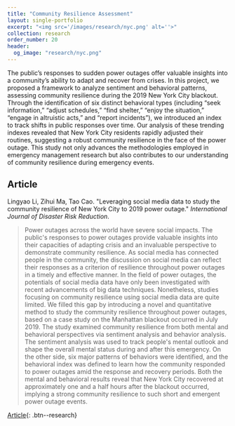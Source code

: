 ```yaml
---
title: "Community Resilience Assessment"
layout: single-portfolio
excerpt: "<img src='/images/research/nyc.png' alt=''>"
collection: research
order_number: 20
header: 
  og_image: "research/nyc.png"
---
```


The public’s responses to sudden power outages offer valuable insights into a community’s ability to adapt and recover from crises. In this project, we proposed a framework to analyze sentiment and behavioral patterns, assessing community resilience during the 2019 New York City blackout. Through the identification of six distinct behavioral types (including “seek information,” “adjust schedules,” “find shelter,” “enjoy the situation,” “engage in altruistic acts,” and “report incidents”), we introduced an index to track shifts in public responses over time. Our analysis of these trending indexes revealed that New York City residents rapidly adjusted their routines, suggesting a robust community resilience in the face of the power outage. This study not only advances the methodologies employed in emergency management research but also contributes to our understanding of community resilience during emergency events. 

## Article

Lingyao Li, Zihui Ma, Tao Cao. "Leveraging social media data to study the community resilience of New York City to 2019 power outage." *International Journal of Disaster Risk Reduction*.

> Power outages across the world have severe social impacts. The public's responses to power outages provide valuable insights into their capacities of adapting crisis and an invaluable perspective to demonstrate community resilience. As social media has connected people in the community, the discussion on social media can reflect their responses as a criterion of resilience throughout power outages in a timely and effective manner. In the field of power outages, the potentials of social media data have only been investigated with recent advancements of big data techniques. Nonetheless, studies focusing on community resilience using social media data are quite limited. We filled this gap by introducing a novel and quantitative method to study the community resilience throughout power outages, based on a case study on the Manhattan blackout occurred in July 2019. The study examined community resilience from both mental and behavioral perspectives via sentiment analysis and behavior analysis. The sentiment analysis was used to track people's mental outlook and shape the overall mental status during and after this emergency. On the other side, six major patterns of behaviors were identified, and the behavioral index was defined to learn how the community responded to power outages amid the response and recovery periods. Both the mental and behavioral results reveal that New York City recovered at approximately one and a half hours after the blackout occurred, implying a strong community resilience to such short and emergent power outage events.

[Article](https://doi.org/10.1016/j.ijdrr.2020.101776){: .btn--research} 
